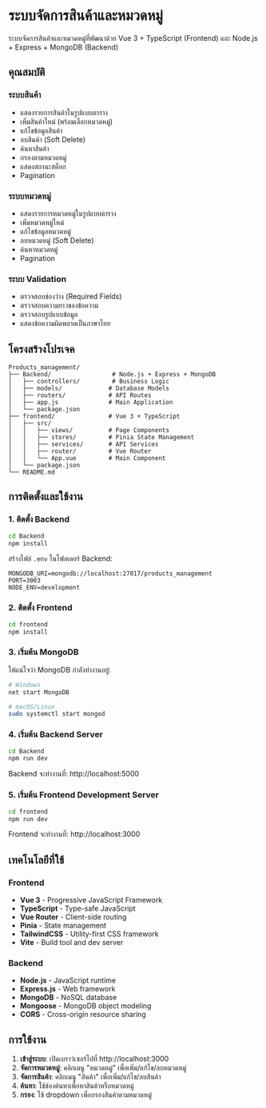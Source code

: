 # ระบบจัดการสินค้าและหมวดหมู่

ระบบจัดการสินค้าและหมวดหมู่ที่พัฒนาด้วย Vue 3 + TypeScript (Frontend) และ Node.js + Express + MongoDB (Backend)

## คุณสมบัติ

### ระบบสินค้า
-  แสดงรายการสินค้าในรูปแบบตาราง
-  เพิ่มสินค้าใหม่ (พร้อมเลือกหมวดหมู่)
-  แก้ไขข้อมูลสินค้า
-  ลบสินค้า (Soft Delete)
-  ค้นหาสินค้า
-  กรองตามหมวดหมู่
-  แสดงสถานะสต็อก
-  Pagination

### ระบบหมวดหมู่
-  แสดงรายการหมวดหมู่ในรูปแบบตาราง
-  เพิ่มหมวดหมู่ใหม่
-  แก้ไขข้อมูลหมวดหมู่
-  ลบหมวดหมู่ (Soft Delete)
- ค้นหาหมวดหมู่
-  Pagination

### ระบบ Validation
-  ตรวจสอบช่องว่าง (Required Fields)
-  ตรวจสอบความยาวของข้อความ
-  ตรวจสอบรูปแบบข้อมูล
-  แสดงข้อความผิดพลาดเป็นภาษาไทย

## โครงสร้างโปรเจค

```
Products_management/
├── Backend/                 # Node.js + Express + MongoDB
│   ├── controllers/         # Business Logic
│   ├── models/             # Database Models
│   ├── routers/            # API Routes
│   ├── app.js              # Main Application
│   └── package.json
├── frontend/               # Vue 3 + TypeScript
│   ├── src/
│   │   ├── views/          # Page Components
│   │   ├── stores/         # Pinia State Management
│   │   ├── services/       # API Services
│   │   ├── router/         # Vue Router
│   │   └── App.vue         # Main Component
│   └── package.json
└── README.md
```

## การติดตั้งและใช้งาน

### 1. ติดตั้ง Backend

```bash
cd Backend
npm install
```

สร้างไฟล์ `.env` ในโฟลเดอร์ Backend:
```env
MONGODB_URI=mongodb://localhost:27017/products_management
PORT=3003
NODE_ENV=development
```

### 2. ติดตั้ง Frontend

```bash
cd frontend
npm install
```

### 3. เริ่มต้น MongoDB

ให้แน่ใจว่า MongoDB กำลังทำงานอยู่:
```bash
# Windows
net start MongoDB

# macOS/Linux
sudo systemctl start mongod
```

### 4. เริ่มต้น Backend Server

```bash
cd Backend
npm run dev
```

Backend จะทำงานที่: http://localhost:5000

### 5. เริ่มต้น Frontend Development Server

```bash
cd frontend
npm run dev
```

Frontend จะทำงานที่: http://localhost:3000

## เทคโนโลยีที่ใช้

### Frontend
- **Vue 3** - Progressive JavaScript Framework
- **TypeScript** - Type-safe JavaScript
- **Vue Router** - Client-side routing
- **Pinia** - State management
- **TailwindCSS** - Utility-first CSS framework
- **Vite** - Build tool and dev server

### Backend
- **Node.js** - JavaScript runtime
- **Express.js** - Web framework
- **MongoDB** - NoSQL database
- **Mongoose** - MongoDB object modeling
- **CORS** - Cross-origin resource sharing

## การใช้งาน

1. **เข้าสู่ระบบ**: เปิดเบราว์เซอร์ไปที่ http://localhost:3000
2. **จัดการหมวดหมู่**: คลิกเมนู "หมวดหมู่" เพื่อเพิ่ม/แก้ไข/ลบหมวดหมู่
3. **จัดการสินค้า**: คลิกเมนู "สินค้า" เพื่อเพิ่ม/แก้ไข/ลบสินค้า
4. **ค้นหา**: ใช้ช่องค้นหาเพื่อหาสินค้าหรือหมวดหมู่
5. **กรอง**: ใช้ dropdown เพื่อกรองสินค้าตามหมวดหมู่


